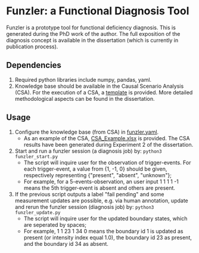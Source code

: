 # Funzler: a Functional Diagnosis Tool
Funzler is a prototype tool for functional deficiency diagnosis. This is generated during the PhD work of the author. The full exposition of the diagnosis concept is available in the dissertation (which is currently in publication process).

## Dependencies
1. Required python libraries include numpy, pandas, yaml.
1. Knowledge base should be available in the Causal Scenario Analysis (CSA). For the execution of a CSA, a [template](./csa/CSA_template_v1.1.xlsm) is provided. More detailed methodological aspects can be found in the dissertation.

## Usage
1. Configure the knowledge base (from CSA) in [funzler.yaml](./config/funzler.yaml).
    - As an example of the CSA, [CSA_Example.xlsx](./csa/CSA_Example.xlsx) is provided. The CSA results have been generated during Experiment 2 of the dissertation.
1. Start and run a funzler session (a diagnosis job) by: `python3 funzler_start.py`
    - The script will inquire user for the observation of trigger-events. For each trigger-event, a value from {1, -1, 0} should be given, respectively representing {"present", "absent", "unknown"};
    - For example, for a 5-events-observation, an user input 1 1 1 1 -1 means the 5th trigger-event is absent and others are present.
1. If the previous script outputs a label "fail pending" and some measurement updates are possible, e.g. via human annotation, update and rerun the funzler session (diagnosis job) by: `python3 funzler_update.py`
    - The script will inquire user for the updated boundary states, which are seperated by spaces;
    - For example, 1 1 23 1 34 0 means the boundary id 1 is updated as present (or intensity index equal 1.0), the boundary id 23 as present, and the boundary id 34 as absent.


